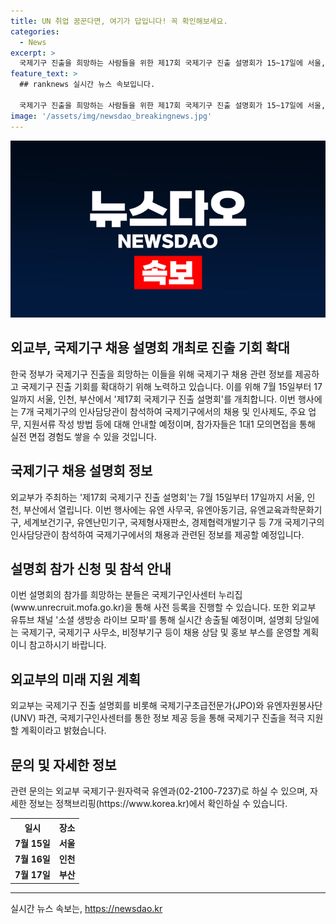 ```yaml
---
title: UN 취업 꿈꾼다면, 여기가 답입니다! 꼭 확인해보세요.
categories:
  - News
excerpt: >
  국제기구 진출을 희망하는 사람들을 위한 제17회 국제기구 진출 설명회가 15~17일에 서울, 인천, 부산에서 개최됩니다. 외교부는 7개 국제기구 인사담당관을 초청하여 기구별 채용 및 지원서류 작성 방법 등을 소개할 예정이며, 실제 모의면접도 진행될 예정입니다. 관련 정보는 국제기구인사센터 누리집에서 확인할 수 있으며, 설명회는 유튜브를 통해 실시간 송출됩니다. 이를 통해 외교부는 국제기구 진출을 다양한 방법으로 적극 지원할 예정입니다.
feature_text: >
  ## ranknews 실시간 뉴스 속보입니다.

  국제기구 진출을 희망하는 사람들을 위한 제17회 국제기구 진출 설명회가 15~17일에 서울, 인천, 부산에서 개최됩니다. 외교부는 7개 국제기구 인사담당관을 초청하여 기구별 채용 및 지원서류 작성 방법 등을 소개할 예정이며, 실제 모의면접도 진행될 예정입니다. 관련 정보는 국제기구인사센터 누리집에서 확인할 수 있으며, 설명회는 유튜브를 통해 실시간 송출됩니다. 이를 통해 외교부는 국제기구 진출을 다양한 방법으로 적극 지원할 예정입니다.
image: '/assets/img/newsdao_breakingnews.jpg'
---
```


<p><img src="/assets/img/newsdao_breakingnews.jpg" alt="ranknews 속보" /></p>

<h2>외교부, 국제기구 채용 설명회 개최로 진출 기회 확대</h2>

<p data-ke-size="size16">한국 정부가 국제기구 진출을 희망하는 이들을 위해 국제기구 채용 관련 정보를 제공하고 국제기구 진출 기회를 확대하기 위해 노력하고 있습니다. 이를 위해 7월 15일부터 17일까지 서울, 인천, 부산에서 '제17회 국제기구 진출 설명회'를 개최합니다. 이번 행사에는 7개 국제기구의 인사담당관이 참석하여 국제기구에서의 채용 및 인사제도, 주요 업무, 지원서류 작성 방법 등에 대해 안내할 예정이며, 참가자들은 1대1 모의면접을 통해 실전 면접 경험도 쌓을 수 있을 것입니다.</p>

<h2 data-ke-size="size26">국제기구 채용 설명회 정보</h2>

<p data-ke-size="size16">외교부가 주최하는 '제17회 국제기구 진출 설명회'는 7월 15일부터 17일까지 서울, 인천, 부산에서 열립니다. 이번 행사에는 유엔 사무국, 유엔아동기금, 유엔교육과학문화기구, 세계보건기구, 유엔난민기구, 국제형사재판소, 경제협력개발기구 등 7개 국제기구의 인사담당관이 참석하여 국제기구에서의 채용과 관련된 정보를 제공할 예정입니다.</p>

<h2 data-ke-size="size26">설명회 참가 신청 및 참석 안내</h2>

<p data-ke-size="size16">이번 설명회의 참가를 희망하는 분들은 국제기구인사센터 누리집(www.unrecruit.mofa.go.kr)을 통해 사전 등록을 진행할 수 있습니다. 또한 외교부 유튜브 채널 '소셜 생방송 라이브 모파'를 통해 실시간 송출될 예정이며, 설명회 당일에는 국제기구, 국제기구 사무소, 비정부기구 등이 채용 상담 및 홍보 부스를 운영할 계획이니 참고하시기 바랍니다.</p>

<h2 data-ke-size="size26">외교부의 미래 지원 계획</h2>

<p data-ke-size="size16">외교부는 국제기구 진출 설명회를 비롯해 국제기구초급전문가(JPO)와 유엔자원봉사단(UNV) 파견, 국제기구인사센터를 통한 정보 제공 등을 통해 국제기구 진출을 적극 지원할 계획이라고 밝혔습니다.</p>

<h2 data-ke-size="size26">문의 및 자세한 정보</h2>

<p data-ke-size="size16">관련 문의는 외교부 국제기구·원자력국 유엔과(02-2100-7237)로 하실 수 있으며, 자세한 정보는 정책브리핑(https://www.korea.kr)에서 확인하실 수 있습니다.</p>

<table>
  <tr>
    <th>일시</th>
    <th>장소</th>
  </tr>
  <tr>
    <td style="text-align: center; height: 17px;"><b>7월 15일</b></td>
    <td style="text-align: center; height: 17px;"><b>서울</b></td>
  </tr>
  <tr>
    <td style="text-align: center; height: 17px;"><b>7월 16일</b></td>
    <td style="text-align: center; height: 17px;"><b>인천</b></td>
  </tr>
  <tr>
    <td style="text-align: center; height: 17px;"><b>7월 17일</b></td>
    <td style="text-align: center; height: 17px;"><b>부산</b></td>
  </tr>
</table>

<hr>
실시간 뉴스 속보는, <a href="https://newsdao.kr" rel="dofollow">https://newsdao.kr</a>



